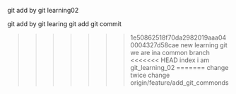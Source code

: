 git add by git learning02


git add by git learing
git add git commit
>>>>>>> 1e50862518f70da2982019aaa040004327d58cae
new learning git 
we are ina common branch
<<<<<<< HEAD
index i am git_learning_02
=======
change twice change
>>>>>>> origin/feature/add_git_commonds
